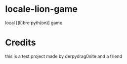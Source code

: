 # locale-lion-game
local [(li)bre pyth(on)] game

# Credits
this is a test project made by derpydrag0nite and a friend

